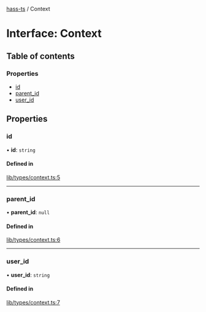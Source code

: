 [hass-ts](../README.md) / Context

# Interface: Context

## Table of contents

### Properties

- [id](Context.md#id)
- [parent\_id](Context.md#parent_id)
- [user\_id](Context.md#user_id)

## Properties

### id

• **id**: `string`

#### Defined in

[lib/types/context.ts:5](https://github.com/benwainwright/hass-ts/blob/2754a39/src/lib/types/context.ts#L5)

___

### parent\_id

• **parent\_id**: ``null``

#### Defined in

[lib/types/context.ts:6](https://github.com/benwainwright/hass-ts/blob/2754a39/src/lib/types/context.ts#L6)

___

### user\_id

• **user\_id**: `string`

#### Defined in

[lib/types/context.ts:7](https://github.com/benwainwright/hass-ts/blob/2754a39/src/lib/types/context.ts#L7)
